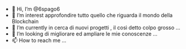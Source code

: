 - 👋 Hi, I’m @6spago6
- 👀 I’m interest approfondire tutto quello che riguarda il mondo della Blockchain
- 🌱 I’m currently in cerca di nuovi progetti , il così detto colpo grosso ...
- 💞️ I’m looking  di migliorare  ed ampliare le mie conoscenze ...
- 📫 How to reach me ...

<!---
6spago6/6spago6 is a ✨ special ✨ repository because its `README.md` (this file) appears on your GitHub profile.
You can click the Preview link to take a look at your changes.
--->
